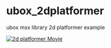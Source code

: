 # ubox_2dplatformer
ubox msx library 2d platformer example


[![2d platformer Movie](https://img.youtube.com/vi/QYNwbZHmh8g/0.jpg)](https://youtu.be/fHlaNpCcDhg) 
